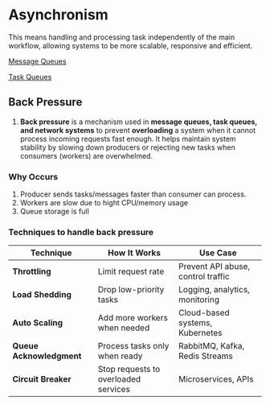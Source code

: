 # **Asynchronism**

This means handling and processing task independently of the main workflow, allowing systems to be more scalable, responsive and efficient.

[Message Queues](Scalability-files/Message-Queue.md)

[Task Queues](Scalability-files/Task-Queue.md)

## **Back Pressure**

1. **Back pressure** is a mechanism used in **message queues, task queues, and network systems** to prevent **overloading** a system when it cannot process incoming requests fast enough. It helps maintain system stability by slowing down producers or rejecting new tasks when consumers (workers) are overwhelmed.

### **Why Occurs**

1. Producer sends tasks/messages faster than consumer can process.
2. Workers are slow due to hight CPU/memory usage
3. Queue storage is full

### **Techniques to handle back pressure**

| Technique                | How It Works                         | Use Case                           |
| ------------------------ | ------------------------------------ | ---------------------------------- |
| **Throttling**           | Limit request rate                   | Prevent API abuse, control traffic |
| **Load Shedding**        | Drop low-priority tasks              | Logging, analytics, monitoring     |
| **Auto Scaling**         | Add more workers when needed         | Cloud-based systems, Kubernetes    |
| **Queue Acknowledgment** | Process tasks only when ready        | RabbitMQ, Kafka, Redis Streams     |
| **Circuit Breaker**      | Stop requests to overloaded services | Microservices, APIs                |
